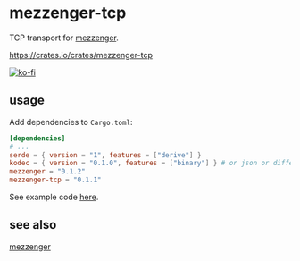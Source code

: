 # mezzenger-tcp

TCP transport for [mezzenger](https://github.com/zduny/mezzenger).

https://crates.io/crates/mezzenger-tcp

[![ko-fi](https://ko-fi.com/img/githubbutton_sm.svg)](https://ko-fi.com/O5O31JYZ4)

## usage

Add dependencies to `Cargo.toml`:

```toml
[dependencies]
# ...
serde = { version = "1", features = ["derive"] }
kodec = { version = "0.1.0", features = ["binary"] } # or json or different one from another crate...
mezzenger = "0.1.2"
mezzenger-tcp = "0.1.1"
```

See example code [here](https://github.com/zduny/mezzenger/tree/master/mezzenger-tcp/examples/chat).

## see also

[mezzenger](https://github.com/zduny/mezzenger)
